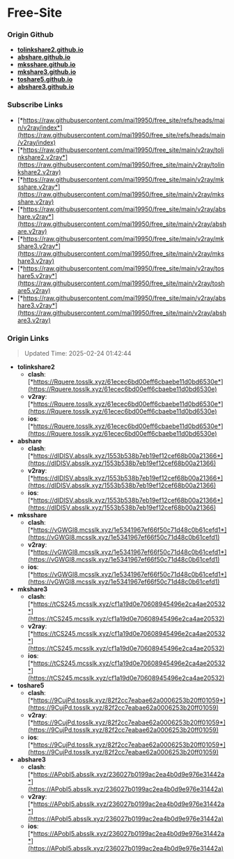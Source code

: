 # Free-Site

### Origin Github

- [**tolinkshare2.github.io**](https://github.com/tolinkshare2/tolinkshare2.github.io)
- [**abshare.github.io**](https://github.com/abshare/abshare.github.io)
- [**mksshare.github.io**](https://github.com/mksshare/mksshare.github.io)
- [**mkshare3.github.io**](https://github.com/mkshare3/mkshare3.github.io)
- [**toshare5.github.io**](https://github.com/toshare5/toshare5.github.io)
- [**abshare3.github.io**](https://github.com/abshare3/abshare3.github.io)

### Subscribe Links

- [*https://raw.githubusercontent.com/mai19950/free_site/refs/heads/main/v2ray/index*](https://raw.githubusercontent.com/mai19950/free_site/refs/heads/main/v2ray/index)
- [*https://raw.githubusercontent.com/mai19950/free_site/main/v2ray/tolinkshare2.v2ray*](https://raw.githubusercontent.com/mai19950/free_site/main/v2ray/tolinkshare2.v2ray)
- [*https://raw.githubusercontent.com/mai19950/free_site/main/v2ray/mksshare.v2ray*](https://raw.githubusercontent.com/mai19950/free_site/main/v2ray/mksshare.v2ray)
- [*https://raw.githubusercontent.com/mai19950/free_site/main/v2ray/abshare.v2ray*](https://raw.githubusercontent.com/mai19950/free_site/main/v2ray/abshare.v2ray)
- [*https://raw.githubusercontent.com/mai19950/free_site/main/v2ray/mkshare3.v2ray*](https://raw.githubusercontent.com/mai19950/free_site/main/v2ray/mkshare3.v2ray)
- [*https://raw.githubusercontent.com/mai19950/free_site/main/v2ray/toshare5.v2ray*](https://raw.githubusercontent.com/mai19950/free_site/main/v2ray/toshare5.v2ray)
- [*https://raw.githubusercontent.com/mai19950/free_site/main/v2ray/abshare3.v2ray*](https://raw.githubusercontent.com/mai19950/free_site/main/v2ray/abshare3.v2ray)

### Origin Links

> Updated Time: 2025-02-24 01:42:44

- **tolinkshare2**
  - **clash**: [*https://Rquere.tosslk.xyz/61ecec6bd00eff6cbaebe11d0bd6530e*](https://Rquere.tosslk.xyz/61ecec6bd00eff6cbaebe11d0bd6530e)
  - **v2ray**: [*https://Rquere.tosslk.xyz/61ecec6bd00eff6cbaebe11d0bd6530e*](https://Rquere.tosslk.xyz/61ecec6bd00eff6cbaebe11d0bd6530e)
  - **ios**: [*https://Rquere.tosslk.xyz/61ecec6bd00eff6cbaebe11d0bd6530e*](https://Rquere.tosslk.xyz/61ecec6bd00eff6cbaebe11d0bd6530e)
- **abshare**
  - **clash**: [*https://dIDlSV.absslk.xyz/1553b538b7eb19ef12cef68b00a21366*](https://dIDlSV.absslk.xyz/1553b538b7eb19ef12cef68b00a21366)
  - **v2ray**: [*https://dIDlSV.absslk.xyz/1553b538b7eb19ef12cef68b00a21366*](https://dIDlSV.absslk.xyz/1553b538b7eb19ef12cef68b00a21366)
  - **ios**: [*https://dIDlSV.absslk.xyz/1553b538b7eb19ef12cef68b00a21366*](https://dIDlSV.absslk.xyz/1553b538b7eb19ef12cef68b00a21366)
- **mksshare**
  - **clash**: [*https://vGWGl8.mcsslk.xyz/1e5341967ef66f50c71d48c0b61cefd1*](https://vGWGl8.mcsslk.xyz/1e5341967ef66f50c71d48c0b61cefd1)
  - **v2ray**: [*https://vGWGl8.mcsslk.xyz/1e5341967ef66f50c71d48c0b61cefd1*](https://vGWGl8.mcsslk.xyz/1e5341967ef66f50c71d48c0b61cefd1)
  - **ios**: [*https://vGWGl8.mcsslk.xyz/1e5341967ef66f50c71d48c0b61cefd1*](https://vGWGl8.mcsslk.xyz/1e5341967ef66f50c71d48c0b61cefd1)
- **mkshare3**
  - **clash**: [*https://tCS245.mcsslk.xyz/cf1a19d0e70608945496e2ca4ae20532*](https://tCS245.mcsslk.xyz/cf1a19d0e70608945496e2ca4ae20532)
  - **v2ray**: [*https://tCS245.mcsslk.xyz/cf1a19d0e70608945496e2ca4ae20532*](https://tCS245.mcsslk.xyz/cf1a19d0e70608945496e2ca4ae20532)
  - **ios**: [*https://tCS245.mcsslk.xyz/cf1a19d0e70608945496e2ca4ae20532*](https://tCS245.mcsslk.xyz/cf1a19d0e70608945496e2ca4ae20532)
- **toshare5**
  - **clash**: [*https://9CujPd.tosslk.xyz/82f2cc7eabae62a0006253b20ff01059*](https://9CujPd.tosslk.xyz/82f2cc7eabae62a0006253b20ff01059)
  - **v2ray**: [*https://9CujPd.tosslk.xyz/82f2cc7eabae62a0006253b20ff01059*](https://9CujPd.tosslk.xyz/82f2cc7eabae62a0006253b20ff01059)
  - **ios**: [*https://9CujPd.tosslk.xyz/82f2cc7eabae62a0006253b20ff01059*](https://9CujPd.tosslk.xyz/82f2cc7eabae62a0006253b20ff01059)
- **abshare3**
  - **clash**: [*https://APobI5.absslk.xyz/236027b0199ac2ea4b0d9e976e31442a*](https://APobI5.absslk.xyz/236027b0199ac2ea4b0d9e976e31442a)
  - **v2ray**: [*https://APobI5.absslk.xyz/236027b0199ac2ea4b0d9e976e31442a*](https://APobI5.absslk.xyz/236027b0199ac2ea4b0d9e976e31442a)
  - **ios**: [*https://APobI5.absslk.xyz/236027b0199ac2ea4b0d9e976e31442a*](https://APobI5.absslk.xyz/236027b0199ac2ea4b0d9e976e31442a)
